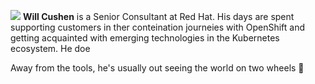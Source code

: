 ![](/img/self-garage.jpg)  **Will Cushen** is a Senior Consultant at Red Hat. His days are spent supporting customers in ther conteination journeies with OpenShift and getting acquainted with emerging technologies in the Kubernetes ecosystem. He doe

Away from the tools, he's usually out seeing the world on two wheels :bicyclist:
